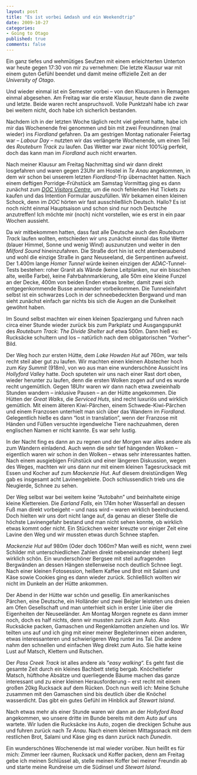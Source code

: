 ```yaml
--- 
layout: post
title: "Es ist vorbei &mdash und ein Weekendtrip"
date: 2009-10-27
categories: 
- Going to Otago
published: true
comments: false
---
```

Ein ganz tiefes und wehmütiges Seufzen mit einem erleichterten Unterton war heute gegen 17:30 von mir zu vernehmen: Die letzte Klausur war mit einem guten Gefühl beendet und damit meine offizielle Zeit an der *University of Otago*.

<!-- more -->

Und wieder einmal ist ein Semester vorbei – von den Klausuren in Remagen einmal abgesehen. Am Freitag war die erste Klausur, heute dann die zweite und letzte. Beide waren recht anspruchsvoll. Volle Punktzahl habe ich zwar bei weitem nicht, doch habe ich sicherlich bestanden.

Nachdem ich in der letzten Woche täglich recht viel gelernt hatte, habe ich mir das Wochenende frei genommen und bin mit zwei Freundinnen (mal wieder) ins *Fiordland* gefahren. Da am gestrigen Montag nationaler Feiertag war – *Labour Day* – nutzten wir das verlängerte Wochenende, um einen Teil des *Routeburn Track* zu laufen. Das Wetter war zwar nicht 100%ig perfekt, doch das kann man im *Fiordland* auch nicht erwarten.

Nach meiner Klausur am Freitag Nachmittag sind wir dann direkt losgefahren und waren gegen 23Uhr am Hostel in *Te Anau* angekommen, in dem wir schon bei unserem letzten *Fiordland*-Trip übernachtet hatten. Nach einem deftigen Porridge-Frühstück am Samstag Vormittag ging es dann zunächst zum [*DOC Visitors Centre*](http://doc.govt.nz/), um die noch fehlenden Hut Tickets zu kaufen und das Intention Formular auszufüllen. Wir bekamen einen kleinen Schock, denn im *DOC* hörten wir fast ausschließlich Deutsch. Hallo? Es ist noch nicht einmal Hauptsaison und schon sind nur noch Deutsche anzutreffen! Ich möchte mir (noch) nicht vorstellen, wie es erst in ein paar Wochen aussieht.

Da wir mitbekommen hatten, dass fast alle Deutsche auch den *Routeburn Trac*k laufen wollten, entschieden wir uns zunächst einmal das tolle Wetter (blauer Himmel, Sonne und wenig Wind) auszunutzen und weiter in den *Milford Sound* hineinzufahren.
Die Straße dort hin ist echt atemberaubend und wohl die einzige Straße in ganz Neuseeland, die Serpentinen aufweist. Der 1.400m lange *Homer Tunnel* würde keinen einzigen der *ADAC*-Tunnel-Tests bestehen: roher Granit als Wände (keine Leitplanken, nur ein bisschen alte, weiße Farbe), keine Fahrbahnmarkierung, alle 50m eine kleine Funzel an der Decke, 400m von beiden Enden etwas breiter, damit zwei sich entgegenkommende Busse aneinander vorbeikommen. Die Tunneleinfahrt selbst ist ein schwarzes Loch in der schneebedeckten Bergwand und man sieht zunächst einfach gar nichts bis sich die Augen an die Dunkelheit gewöhnt haben.

Im Sound selbst machten wir einen kleinen Spaziergang und fuhren nach circa einer Stunde wieder zurück bis zum Parkplatz und Ausgangspunkt des *Routeburn Track*: *The Divide Shelter* auf etwa 500m. Dann hieß es: Rucksäcke schultern und los – natürlich nach dem obligatorischen “Vorher”-Bild.

Der Weg hoch zur ersten Hütte, dem *Lake Howden Hut* auf 760m, war teils recht steil aber gut zu laufen. Wir machten einen kleinen Abstecher hoch zum *Key Summit* (918m), von wo aus man eine wunderschöne Aussicht ins *Hollyford Valley* hatte. Doch sputeten wir uns nach einer Rast dort oben, wieder herunter zu laufen, denn die ersten Wolken zogen auf und es wurde recht ungemütlich. Gegen 18Uhr waren wir dann nach etwa zweieinhalb Stunden wandern – inklusive Pausen – an der Hütte angekommen. Die Hütten der *Great Walks*, die *Serviced Huts*, sind recht luxuriös und wirklich gemütlich. Mit einem älteren Kiwi-Pärchen, einem Schwede-Kiwi-Pärchen und einem Franzosen unterhielt man sich über das Wandern im *Fiordland*. Gelegentlich hieße es dann “lost in translation”, wenn der Franzose mit Händen und Füßen versuchte irgendwelche Tiere nachzuahmen, deren englischen Namen er nicht kannte. Es war sehr lustig.

In der Nacht fing es dann an zu regnen und der Morgen war alles andere als zum Wandern einladend. Auch wenn die sehr tief hängenden Wolken – eigentlich waren wir schon in den Wolken – etwas sehr interessantes hatten. Nach einem ausgiebigen Frühstück und einer längeren Diskussion, wegen des Weges, machten wir uns dann nur mit einem kleinen Tagesrucksack mit Essen und Kocher auf zum *Mackenzie Hut*. Auf diesem dreistündigen Weg gab es insgesamt acht Lavinengebiete. Doch schlussendlich trieb uns die Neugierde, Schnee zu sehen.

Der Weg selbst war bei weitem keine “Autobahn” und beinhaltete einige kleine Klettereien. Die *Earland Falls*, ein 174m hoher Wasserfall an dessen Fuß man direkt vorbeigeht – und nass wird – waren wirklich beeindruckend. Doch hielten wir uns dort nicht lange auf, da genau an dieser Stelle die höchste Lavinengefahr bestand und man nicht sehen konnte, ob wirklich etwas kommt oder nicht. Ein Stückchen weiter kreuzte vor einiger Zeit eine Lavine den Weg und wir mussten etwas durch Schnee stapfen.

*Mackenzie Hut* auf 980m (Oder doch 1060m? Man weiß es nicht, wenn zwei Schilder mit unterschiedlichen Zahlen direkt nebeneinander stehen) liegt wirklich schön. Ein wunderschöner Bergsee mit steil aufragenden Bergwänden an dessen Hängen stellenweise noch deutlich Schnee liegt. Nach einer kleinen Fotosession, heißem Kaffee und Brot mit Salami und Käse sowie Cookies ging es dann wieder zurück. Schließlich wollten wir nicht im Dunkeln an der Hütte ankommen.

Der Abend in der Hütte war schön und gesellig. Ein amerikanisches Pärchen, eine Deutsche, ein Holländer und zwei Belgier leisteten uns dreien am Ofen Gesellschaft und man unterhielt sich in erster Linie über die Eigenheiten der Neuseeländer. Am Montag Morgen regnete es dann immer noch, doch es half nichts, denn wir mussten zurück zum Auto. Also Rucksäcke packen, Gamaschen und Regenklamotten anziehen und los. Wir teilten uns auf und ich ging mit einer meiner Begleiterinnen einen anderen, etwas interessanteren und schwierigeren Weg runter ins Tal. Die andere nahm den schnellen und einfachen Weg direkt zum Auto. Sie hatte keine Lust auf Matsch, Klettern und Rutschen.

Der *Pass Creek Track* ist alles andere als “*easy walking*“. Es geht fast die gesamte Zeit durch ein kleines Bachbett stetig bergab. Knöcheltiefer Matsch, hüfthohe Absätze und querliegende Bäume machen das ganze interessant und zu einer kleinen Herausforderung – erst recht mit einem großen 20kg Rucksack auf dem Rücken.
Doch nun weiß ich: Meine Schuhe zusammen mit den Gamaschen sind bis deutlich über die Knöchel wasserdicht. Das gibt ein gutes Gefühl im Hinblick auf *Stewart Island*.

Nach etwas mehr als einer Stunde waren wir dann an der *Hollyford Road* angekommen, wo unsere dritte im Bunde bereits mit dem Auto auf uns wartete. Wir luden die Rucksäcke ins Auto, zogen die dreckigen Schuhe aus und fuhren zurück nach *Te Anau*. Nach einem kleinen Mittagssnack mit dem restlichen Brot, Salami und Käse ging es dann zurück nach *Dunedin*.

Ein wunderschönes Wochenende ist mal wieder vorüber. Nun heißt es für mich: Zimmer leer räumen, Rucksack und Koffer packen, denn am Freitag gebe ich meinen Schlüssel ab, stelle meinen Koffer bei meiner Freundin ab und starte meine Rundreise um die Südinsel und *Stewart Island*.
